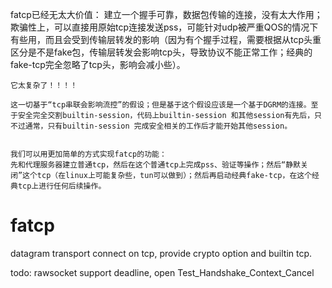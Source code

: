fatcp已经无太大价值：
    建立一个握手可靠，数据包传输的连接，没有太大作用；欺骗性上，可以直接用原始tcp连接发送pss，可能针对udp被严重QOS的情况下有些用，而且会受到传输层转发的影响（因为有个握手过程，需要根据从tcp头重区分是不是fake包，传输层转发会影响tcp头，导致协议不能正常工作；经典的fake-tcp完全忽略了tcp头，影响会减小些）。

    它太复杂了！！！！

    这一切基于“tcp串联会影响流控”的假设；但是基于这个假设应该是一个基于DGRM的连接。至于安全完全交割builtin-session，代码上builtin-session 和其他session有先后，只不过通常，只有builtin-session 完成安全相关的工作后才能开始其他session。
    

    我们可以用更加简单的方式实现fatcp的功能：
    先和代理服务器建立普通tcp，然后在这个普通tcp上完成pss、验证等操作；然后“静默关闭”这个tcp（在linux上可能复杂些，tun可以做到）；然后再启动经典fake-tcp，在这个经典tcp上进行任何后续操作。        




# fatcp
 
  datagram transport connect on tcp, provide crypto option and builtin tcp.



todo: rawsocket support deadline, open Test_Handshake_Context_Cancel


